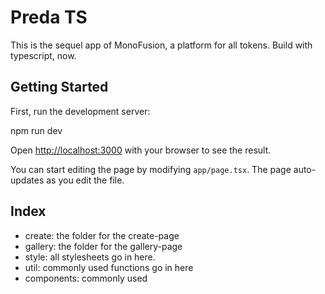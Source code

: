 # Preda TS

This is the sequel app of MonoFusion, a platform for all tokens. Build with typescript, now.



## Getting Started

First, run the development server:

npm run dev

Open [http://localhost:3000](http://localhost:3000) with your browser to see the result.

You can start editing the page by modifying `app/page.tsx`. The page auto-updates as you edit the file.

## Index

- create: the folder for the create-page
- gallery: the folder for the gallery-page
- style: all stylesheets go in here.
- util: commonly used functions go in here
- components: commonly used 



